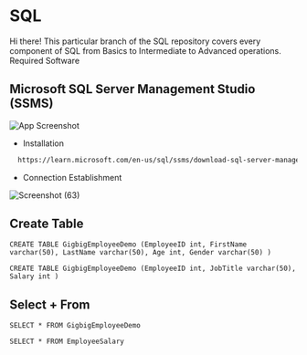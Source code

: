 # SQL
Hi there! This particular branch of the SQL repository covers every component of SQL from Basics to Intermediate to Advanced operations.
Required Software
## Microsoft SQL Server Management Studio (SSMS) 
![App Screenshot](https://www.ubackup.com/screenshot/en/others/ssms/smss-logo.png)
- Installation
```bash
  https://learn.microsoft.com/en-us/sql/ssms/download-sql-server-management-studio-ssms?view=sql-server-ver16
```
- Connection Establishment

![Screenshot (63)](https://github.com/ifty54/SQL/assets/31790027/572ebae0-edda-4e02-b583-2f3e46046975)

## Create Table
`CREATE TABLE GigbigEmployeeDemo
(EmployeeID int,
FirstName varchar(50),
LastName varchar(50),
Age int,
Gender varchar(50)
)`

`CREATE TABLE GigbigEmployeeDemo
(EmployeeID int,
JobTitle varchar(50),
Salary int
)`

## Select + From
`SELECT *
FROM GigbigEmployeeDemo`

`SELECT *
FROM EmployeeSalary`

